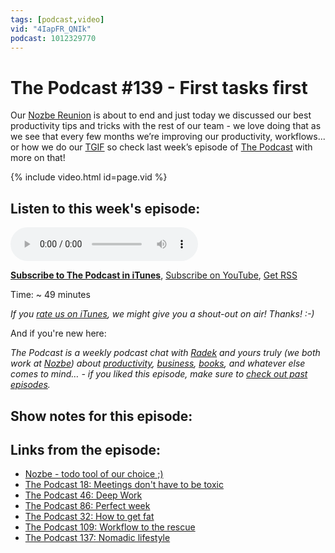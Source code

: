 ```yaml
---
tags: [podcast,video]
vid: "4IapFR_QNIk"
podcast: 1012329770
---
```


# The Podcast #139 - First tasks first

Our [Nozbe Reunion](https://sliwinski.com/reunion) is about to end and just today we discussed our best productivity tips and tricks with the rest of our team - we love doing that as we see that every few months we’re improving our productivity, workflows... or how we do our [TGIF](https://sliwinski.com/tgif) so check last week’s episode of [The Podcast][p] with more on that!

{% include video.html id=page.vid %}

<!--More-->

## Listen to this week's episode:

<audio controls>
<source src="https://files.nozbe.com/podcast/139.mp3" type="audio/mpeg">
</audio>

**[Subscribe to The Podcast in iTunes][i]**, [Subscribe on YouTube][y], [Get RSS][rss]

Time: ~ 49 minutes

*If you [rate us on iTunes][i], we might give you a shout-out on air! Thanks! :-)*

And if you're new here:

*The Podcast is a weekly podcast chat with [Radek][r] and yours truly (we both work at [Nozbe][n]) about [productivity](/productivity), [business](/business), [books](/books), and whatever else comes to mind… - if you liked this episode, make sure to [check out past episodes](/podcast).*

## Show notes for this episode:

## Links from the episode:
  * [Nozbe - todo tool of our choice ;)](https://nozbe.com/)
  * [The Podcast 18: Meetings don't have to be toxic](/podcast-18)
  * [The Podcast 46: Deep Work](/podcast-46)
  * [The Podcast 86: Perfect week](/podcast-86)
  * [The Podcast 32: How to get fat](/podcast-32)
  * [The Podcast 109: Workflow to the rescue](/podcast-109)
  * [The Podcast 137: Nomadic lifestyle](/podcast-137)

[y]: https://michael.gratis/thepodcastyt
[rss]: https://thepodcast.fm/episodes?format=RSS
[e]: /podcast-139

[p]: /podcast
[n]: https://nozbe.com/?a=mike
[r]: https://michael.gratis/radex
[i]: https://michael.gratis/thepodcast
[o]: https://michael.gratis/ipadonly

